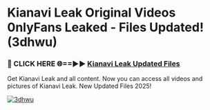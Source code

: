 # Kianavi Leak Original Videos 0nlyFans Leaked - Files Updated! (3dhwu)

<h3>🔴 CLICK HERE 🌐==►► <a href="https://tinyurl.com/2wckxsce" rel="nofollow">Kianavi Leak Updated Files</a></h3>

Get Kianavi Leak and all content. Now you can access all videos and pictures of Kianavi Leak. New Updated Files 2025!

[![3dhwu](https://i.imgur.com/AFduVYN.gif)](https://tinyurl.com/2wckxsce)

